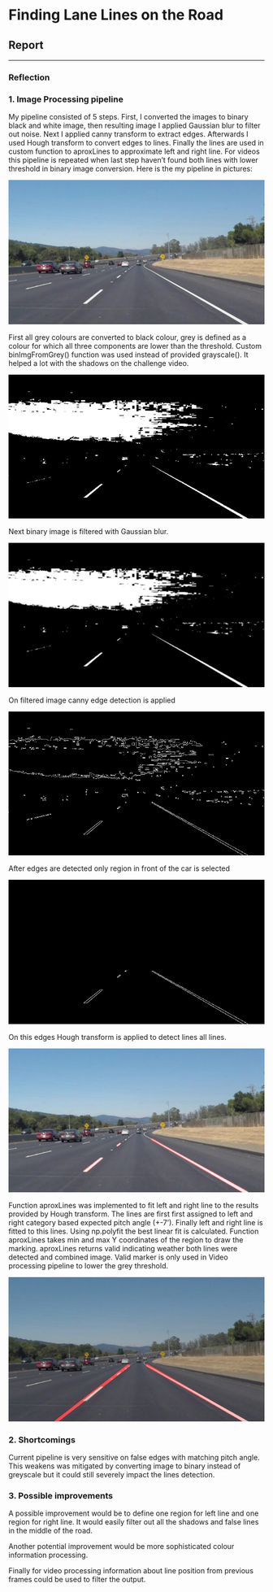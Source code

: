 # **Finding Lane Lines on the Road** 

## Report


[//]: # (Image References)

[baseImage]: ./test_images/solidWhiteCurve.jpg "Base Image"
[binImage]: ./test_images_output/binsolidWhiteCurve.jpg "Binary image"
[binGaussImage]: ./test_images_output/binGaussolidWhiteCurve.jpg "Filtered binary image"
[cannyImage]: ./test_images_output/CannysolidWhiteCurve.jpg "Canny esges image"
[cannyRegionImage]: ./test_images_output/cannyRegionsolidWhiteCurve.jpg "Canny esges region image"
[houghImage]: ./test_images_output/houghLinessolidWhiteCurve.jpg "After Hough Transform"
[finalImage]: ./test_images_output/solidWhiteCurve.jpg "Final Image"



---

### Reflection

### 1. Image Processing pipeline

My pipeline consisted of 5 steps. First, I converted the images to binary black and white image, then resulting image I applied Gaussian blur to filter out noise. Next I applied canny transform to extract edges. Afterwards I used Hough transform to convert edges to lines. Finally the lines are used in custom function to aproxLines to approximate left and right line. For videos this pipeline is repeated when last step haven’t found both lines with lower threshold in binary image conversion. Here is the my pipeline in pictures:

![alt text][baseImage]

First all grey colours are converted to black colour, grey is defined as a colour for which all three components are lower than the threshold. Custom binImgFromGrey() function was used instead of provided grayscale(). It helped a lot with the shadows on the challenge video.

![alt text][binImage]

Next binary image is filtered with Gaussian blur.

![alt text][binGaussImage]

On filtered image canny edge detection is applied

![alt text][cannyImage]

After edges are detected only region in front of the car is selected

![alt text][cannyRegionImage]

On this edges Hough transform is applied to detect lines all lines.

![alt text][houghImage]

Function aproxLines was implemented to fit left and right line to the results provided by Hough transform. The lines are first first assigned to left and right category based expected pitch angle (+-7’). Finally left and right line is fitted to this lines. Using np.polyfit the best linear fit is calculated. Function aproxLines takes min and max Y coordinates of the region to draw the marking. aproxLines returns valid indicating weather both lines were detected and combined image. Valid marker is only used in Video processing pipeline to lower the grey threshold. 

![alt text][finalImage]


### 2. Shortcomings


Current pipeline is very sensitive on false edges with matching pitch angle. This weakens was mitigated by converting image to binary instead of greyscale but it could still severely impact the lines detection.


### 3. Possible improvements

A possible improvement would be to define one region for left line and one region for right line. It would easily filter out all the shadows and false lines in the middle of the road.

Another potential improvement would be more sophisticated colour information processing.

Finally for video processing information about line position from previous frames could be used to filter the output.